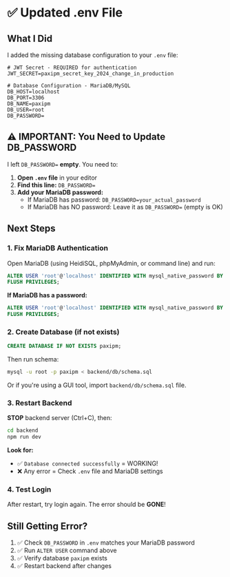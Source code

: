 # ✅ Updated .env File

## What I Did

I added the missing database configuration to your `.env` file:

```env
# JWT Secret - REQUIRED for authentication
JWT_SECRET=paxipm_secret_key_2024_change_in_production

# Database Configuration - MariaDB/MySQL
DB_HOST=localhost
DB_PORT=3306
DB_NAME=paxipm
DB_USER=root
DB_PASSWORD=
```

## ⚠️ IMPORTANT: You Need to Update DB_PASSWORD

I left `DB_PASSWORD=` **empty**. You need to:

1. **Open `.env` file** in your editor
2. **Find this line:** `DB_PASSWORD=`
3. **Add your MariaDB password:**
   - If MariaDB has password: `DB_PASSWORD=your_actual_password`
   - If MariaDB has NO password: Leave it as `DB_PASSWORD=` (empty is OK)

## Next Steps

### 1. Fix MariaDB Authentication

Open MariaDB (using HeidiSQL, phpMyAdmin, or command line) and run:

```sql
ALTER USER 'root'@'localhost' IDENTIFIED WITH mysql_native_password BY '';
FLUSH PRIVILEGES;
```

**If MariaDB has a password:**
```sql
ALTER USER 'root'@'localhost' IDENTIFIED WITH mysql_native_password BY 'your_password';
FLUSH PRIVILEGES;
```

### 2. Create Database (if not exists)

```sql
CREATE DATABASE IF NOT EXISTS paxipm;
```

Then run schema:
```bash
mysql -u root -p paxipm < backend/db/schema.sql
```

Or if you're using a GUI tool, import `backend/db/schema.sql` file.

### 3. Restart Backend

**STOP** backend server (Ctrl+C), then:

```bash
cd backend
npm run dev
```

**Look for:**
- ✅ `Database connected successfully` = WORKING!
- ❌ Any error = Check `.env` file and MariaDB settings

### 4. Test Login

After restart, try login again. The error should be **GONE**!

## Still Getting Error?

1. ✅ Check `DB_PASSWORD` in `.env` matches your MariaDB password
2. ✅ Run `ALTER USER` command above
3. ✅ Verify database `paxipm` exists
4. ✅ Restart backend after changes

